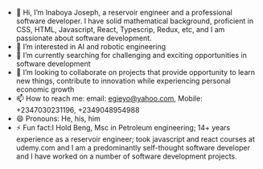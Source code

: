 - 👋 Hi, I’m Inaboya Joseph, a reservoir engineer and a professional software developer. I have solid mathematical background, proficient in CSS, HTML, Javascript, React, Typescrip, Redux, etc, and I am passionate about software development.
- 👀 I’m interested in AI and robotic engineering
- 🌱 I’m currently searching for challenging and exciting opportunities in software development
- 💞️ I’m looking to collaborate on projects that provide opportunity to learn new things, contribute to innovation while experiencing personal economic growth
- 📫 How to reach me: email: egieyo@yahoo.com, Mobile: +2347030231196, +2349048954988
- 😄 Pronouns: He, his, him
- ⚡ Fun fact:I Hold Beng, Msc in Petroleum engineering; 14+ years experience as a reservoir engineer; took javascript and react courses at udemy.com and I am a predominantly self-thought software developer and I have worked on a number of software development projects.

<!---
Alenoghena/Alenoghena is a ✨ special ✨ repository because its `README.md` (this file) appears on your GitHub profile.
You can click the Preview link to take a look at your changes.
--->
